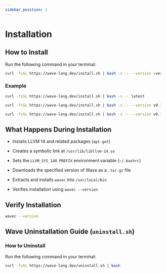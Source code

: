 ```yaml
---
sidebar_position: 1
---
```


# Installation

## How to Install

Run the following command in your terminal:

```bash
curl -fsSL https://wave-lang.dev/install.sh | bash -s -- --version <version>
```

### Example

```bash
curl -fsSL https://wave-lang.dev/install.sh | bash -s -- latest
```

```bash
curl -fsSL https://wave-lang.dev/install.sh | bash -s -- --version v0.1.3-pre-beta
```

```bash
curl -fsSL https://wave-lang.dev/install.sh | bash -s -- --version v0.1.3-pre-beta-nightly-2025-07-11
```

## What Happens During Installation
- Installs LLVM 14 and related packages (`apt-get`)

- Creates a symbolic link at `/usr/lib/libllvm-14.so`

- Sets the `LLVM_SYS_140_PREFIX` environment variable (`~/.bashrc`)

- Downloads the specified version of Wave as a `.tar.gz` file

- Extracts and installs `wavec` into `/usr/local/bin`

- Verifies installation using `wavec --version`

## Verify Installation

```bash
wavec --version
```

## Wave Uninstallation Guide (`uninstall.sh`)
### How to Uninstall
Run the following command in your terminal:

```bash
curl -fsSL https://wave-lang.dev/uninstall.sh | bash
```
